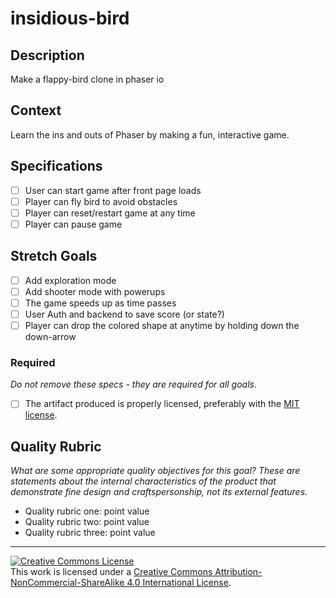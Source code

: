 # insidious-bird

## Description

Make a flappy-bird clone in phaser io

## Context

Learn the ins and outs of Phaser by making a fun, interactive game.

## Specifications

- [ ] User can start game after front page loads
- [ ] Player can fly bird to avoid obstacles
- [ ] Player can reset/restart game at any time
- [ ] Player can pause game

## Stretch Goals
- [ ] Add exploration mode
- [ ] Add shooter mode with powerups
- [ ] The game speeds up as time passes
- [ ] User Auth and backend to save score (or state?)
- [ ] Player can drop the colored shape at anytime by holding down the down-arrow

### Required

_Do not remove these specs - they are required for all goals_.

- [ ] The artifact produced is properly licensed, preferably with the [MIT license][mit-license].

## Quality Rubric

_What are some appropriate quality objectives for this goal? These are statements about the internal characteristics of the product that demonstrate fine design and craftspersonship, not its external features._

- Quality rubric one: point value
- Quality rubric two: point value
- Quality rubric three: point value

---

<!-- LICENSE -->

<a rel="license" href="http://creativecommons.org/licenses/by-nc-sa/4.0/"><img alt="Creative Commons License" style="border-width:0" src="https://i.creativecommons.org/l/by-nc-sa/4.0/80x15.png" /></a>
<br />This work is licensed under a <a rel="license" href="http://creativecommons.org/licenses/by-nc-sa/4.0/">Creative Commons Attribution-NonCommercial-ShareAlike 4.0 International License</a>.

[mit-license]: https://opensource.org/licenses/MIT
